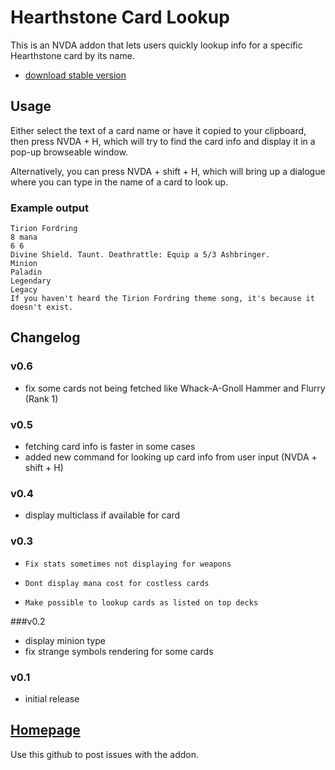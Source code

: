 # Hearthstone Card Lookup

This is an NVDA addon that lets users quickly lookup info for a specific Hearthstone card by its name.

- [download stable version](https://github.com/SamKacer/HearthstoneCardLookup/releases/download/v0.6/HearthstoneCardLookup-0.6.nvda-addon)

## Usage

Either select the text of a card name or have it copied to your clipboard, then press NVDA + H, which will try to find the card info and display it in a pop-up browseable window.

Alternatively, you can press NVDA + shift + H, which will bring up a dialogue where you can type in the name of a card to look up.

### Example output

```
Tirion Fordring
8 mana
6 6
Divine Shield. Taunt. Deathrattle: Equip a 5/3 Ashbringer.
Minion
Paladin
Legendary
Legacy
If you haven't heard the Tirion Fordring theme song, it's because it doesn't exist.
``` 	

## Changelog

### v0.6
- fix some cards not being fetched like Whack-A-Gnoll Hammer and Flurry (Rank 1)

### v0.5
- fetching card info is faster in some cases
- added new command for looking up card info from user input (NVDA + shift + H)

### v0.4
- display multiclass if available for card

### v0.3

-     Fix stats sometimes not displaying for weapons
-     Dont display mana cost for costless cards
-     Make possible to lookup cards as listed on top decks

###v0.2

- display minion type
- fix strange symbols rendering for some cards

### v0.1

- initial release

## [Homepage](https://github.com/SamKacer/HearthstoneCardLookup)

Use this github to post issues with the addon.

